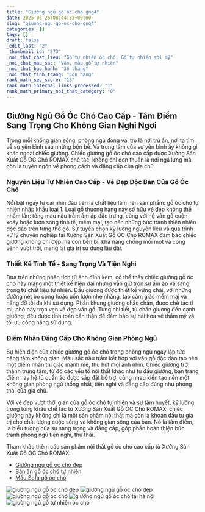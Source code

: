 ```yaml
---
title: "Giường ngủ gỗ óc chó gng4"
date: 2025-03-26T08:44:53+00:00
slug: "giuong-ngu-go-oc-cho-gng4"
categories: []
tags: []
draft: false
_edit_last: "2"
_thumbnail_id: "273"
_noi_that_chat_lieu: "Gỗ tự nhiên óc chó, Gỗ tự nhiên sồi mỹ"
_noi_that_mau_sac: "Vân, màu gỗ tự nhiên"
_noi_that_bao_hanh: "36 tháng"
_noi_that_tinh_trang: "Còn hàng"
rank_math_seo_score: "13"
rank_math_internal_links_processed: "1"
rank_math_primary_noi_that_category: "0"
---
```

## Giường Ngủ Gỗ Óc Chó Cao Cấp - Tâm Điểm Sang Trọng Cho Không Gian Nghỉ Ngơi

Trong mỗi không gian sống, phòng ngủ đóng vai trò là nơi trú ẩn, nơi ta tìm về sự yên bình sau những bộn bề. Và trung tâm của sự yên bình ấy không gì khác ngoài chiếc giường. Chiếc giường gỗ óc chó cao cấp được Xưởng Sản Xuất Gỗ ÓC Chó ROMAX chế tác, không chỉ đơn thuần là nơi ngả lưng mà còn là tuyên ngôn về phong cách và đẳng cấp của gia chủ.

### Nguyên Liệu Tự Nhiên Cao Cấp - Vẻ Đẹp Độc Bản Của Gỗ Óc Chó

Nổi bật ngay từ cái nhìn đầu tiên là chất liệu làm nên sản phẩm: gỗ óc chó tự nhiên nhập khẩu loại 1. Loại gỗ thượng hạng này sở hữu vẻ đẹp không thể nhầm lẫn: tông màu nâu trầm ấm áp đặc trưng, cùng với hệ vân gỗ cuộn xoáy hoặc lượn sóng tinh tế, mềm mại, tạo nên những bức tranh thiên nhiên độc đáo trên từng thớ gỗ. Sự tuyển chọn kỹ lưỡng nguyên liệu và quá trình xử lý chuyên nghiệp tại Xưởng Sản Xuất Gỗ ÓC Chó ROMAX đảm bảo chiếc giường không chỉ đẹp mà còn bền bỉ, khả năng chống mối mọt và cong vênh vượt trội, mang lại giá trị sử dụng lâu dài.

### Thiết Kế Tinh Tế - Sang Trọng Và Tiện Nghi

Dựa trên những phân tích từ ảnh đính kèm, có thể thấy chiếc giường gỗ óc chó này mang một thiết kế hiện đại nhưng vẫn giữ trọn sự ấm áp và sang trọng từ chất liệu tự nhiên. Đầu giường được thiết kế vững chãi, với những đường nét bo cong hoặc uốn lượn nhẹ nhàng, tạo cảm giác mềm mại và nâng đỡ tối đa khi sử dụng. Phần khung giường chắc chắn, được chế tác tỉ mỉ, phô bày trọn vẹn vẻ đẹp vân gỗ. Từng chi tiết, từ chân giường đến cạnh giường, đều được tính toán cẩn thận để đảm bảo sự hài hòa về thẩm mỹ và tối ưu công năng sử dụng.

### Điểm Nhấn Đẳng Cấp Cho Không Gian Phòng Ngủ

Sự hiện diện của chiếc giường gỗ óc chó trong phòng ngủ ngay lập tức nâng tầm không gian. Màu sắc nâu trầm kết hợp với vân gỗ độc đáo tạo nên một điểm nhấn thị giác mạnh mẽ, thu hút mọi ánh nhìn. Chiếc giường trở thành trung tâm, từ đó các yếu tố nội thất khác như tủ đầu giường, bàn trang điểm hay hệ tủ quần áo được sắp đặt bổ trợ, cùng nhau kiến tạo nên một không gian phòng ngủ thống nhất, tiện nghi và đẳng cấp đúng như phong thái của gia chủ.

Với vẻ đẹp vượt thời gian của gỗ óc chó tự nhiên và sự tâm huyết, kỹ lưỡng trong từng khâu chế tác từ Xưởng Sản Xuất Gỗ ÓC Chó ROMAX, chiếc giường này không chỉ là một sản phẩm nội thất mà còn là khoản đầu tư giá trị cho chất lượng cuộc sống và không gian sống của bạn. Nó là tâm điểm, là biểu tượng của sự sang trọng và đẳng cấp, góp phần hoàn thiện bức tranh phòng ngủ tiện nghi, thư thái.

Tham khảo thêm các sản phẩm nội thất gỗ óc chó cao cấp từ Xưởng Sản Xuất Gỗ ÓC Chó ROMAX:

* [Giường ngủ gỗ óc chó đẹp](https://romax.vn/danh-muc/phong-ngu/giuong-go-oc-cho/)
* [Bàn ăn gỗ óc chó tự nhiên](https://romax.vn/danh-muc/phong-bep/ban-an-go-oc-cho/)
* [Mẫu Sofa gỗ óc chó](https://romax.vn/danh-muc/phong-khach/sofa-go-oc-cho/)

![giường ngủ gỗ óc chó đẹp](/img/giuong/gng4/giuong-ngu-go-oc-cho-gng4-00-18.webp)
![giường ngủ gỗ óc chó đẹp](/img/giuong/gng4/giuong-ngu-go-oc-cho-gng4-00-19.webp)
![giường ngủ gỗ óc chó](/img/giuong/gng4/giuong-ngu-go-oc-cho-gng4-00-20.webp)
![giường ngủ gỗ óc chó tại hà nội](/img/giuong/gng4/giuong-ngu-go-oc-cho-gng4-00-21.webp)
![giường ngủ gỗ tự nhiên óc chó](/img/giuong/gng4/giuong-ngu-go-oc-cho-gng4-00-22.webp)